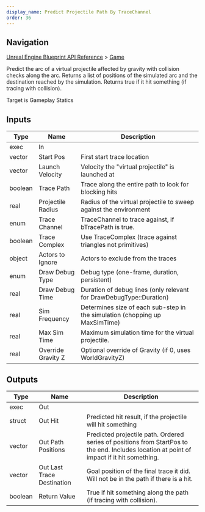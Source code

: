 ```yaml
---
display_name: Predict Projectile Path By TraceChannel
order: 36
---
```

## Navigation

[Unreal Engine Blueprint API Reference](https://dev.epicgames.com/documentation/en-us/unreal-engine/BlueprintAPI) > [Game](https://dev.epicgames.com/documentation/en-us/unreal-engine/BlueprintAPI/Game)

Predict the arc of a virtual projectile affected by gravity with collision checks along the arc. Returns a list of positions of the simulated arc and the destination reached by the simulation.
Returns true if it hit something (if tracing with collision).

Target is Gameplay Statics

## Inputs

| Type | Name | Description |
| --- | --- | --- |
| exec | In |  |
| vector | Start Pos | First start trace location |
| vector | Launch Velocity | Velocity the "virtual projectile" is launched at |
| boolean | Trace Path | Trace along the entire path to look for blocking hits |
| real | Projectile Radius | Radius of the virtual projectile to sweep against the environment |
| enum | Trace Channel | TraceChannel to trace against, if bTracePath is true. |
| boolean | Trace Complex | Use TraceComplex (trace against triangles not primitives) |
| object | Actors to Ignore | Actors to exclude from the traces |
| enum | Draw Debug Type | Debug type (one-frame, duration, persistent) |
| real | Draw Debug Time | Duration of debug lines (only relevant for DrawDebugType::Duration) |
| real | Sim Frequency | Determines size of each sub-step in the simulation (chopping up MaxSimTime) |
| real | Max Sim Time | Maximum simulation time for the virtual projectile. |
| real | Override Gravity Z | Optional override of Gravity (if 0, uses WorldGravityZ) |

## Outputs

| Type | Name | Description |
| --- | --- | --- |
| exec | Out |  |
| struct | Out Hit | Predicted hit result, if the projectile will hit something |
| vector | Out Path Positions | Predicted projectile path. Ordered series of positions from StartPos to the end. Includes location at point of impact if it hit something. |
| vector | Out Last Trace Destination | Goal position of the final trace it did. Will not be in the path if there is a hit. |
| boolean | Return Value | True if hit something along the path (if tracing with collision). |
